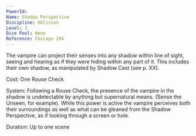 ```yaml
---
PowerId: 
Name: Shadow Perspective
Discipline: Oblivion
Level: 3
Dice Pool: None
Reference: Chicago 294
---
```

The vampire can project their senses into any shadow within line of sight, seeing and hearing as if they were hiding within any part of it. This includes their own shadow, as manipulated by Shadow Cast (see p. XX). 

Cost: One Rouse Check 

System: Following a Rouse Check, the presence of the vampire in the shadow is undetectable by anything but supernatural means. (Sense the Unseen, for example). While this power is active the vampire perceives both their surroundings as well as what can be gleaned from the Shadow Perspective, as if looking through a screen or hole. 

Duration: Up to one scene
